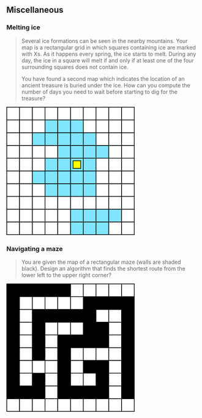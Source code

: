 ## Miscellaneous

### Melting ice

> Several ice formations can be seen in the nearby mountains. Your map is a rectangular grid in which squares containing ice are marked with Xs. As it happens every spring, the ice starts to melt. During any day, the ice in a square will melt if and only if at least one of the four surrounding squares does not contain ice.
> 
> You have found a second map which indicates the location of an ancient treasure is buried under the ice. How can you compute the number of days you need to wait before starting to dig for the treasure?

![Ice](Diagrams/Ice.png)

### Navigating a maze

> You are given the map of a rectangular maze (walls are shaded black). Design an algorithm that finds the shortest route from the lower left to the upper right corner?

![Maze](Diagrams/Maze.png)
